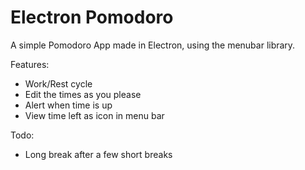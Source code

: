 # Electron Pomodoro

A simple Pomodoro App made in Electron, using the menubar library.

Features:
- Work/Rest cycle
- Edit the times as you please
- Alert when time is up
- View time left as icon in menu bar

Todo:
- Long break after a few short breaks
